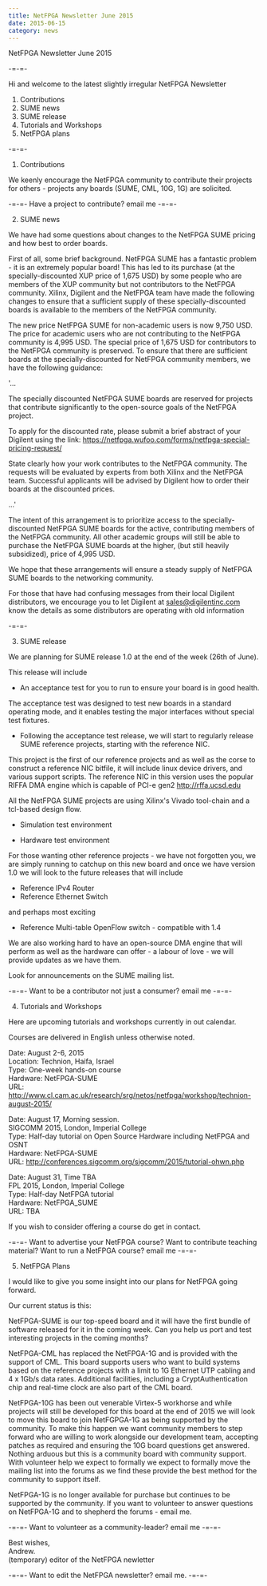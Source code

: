 ```yaml
---
title: NetFPGA Newsletter June 2015
date: 2015-06-15
category: news
---
```


NetFPGA Newsletter June 2015

-=-=-

Hi and welcome to the latest slightly irregular NetFPGA Newsletter

1. Contributions
2. SUME news
3. SUME release
4. Tutorials and Workshops
5. NetFPGA plans

-=-=-

1. Contributions

We keenly encourage the NetFPGA community to contribute their projects for others - projects any boards (SUME, CML, 10G, 1G) are solicited.

-=-=- Have a project to contribute? email me -=-=-

2. SUME news

We have had some questions about changes to the NetFPGA SUME pricing and how best to order boards.

First of all, some brief background. NetFPGA SUME has a fantastic problem - it is an extremely popular board! This has led to its purchase (at the specially-discounted XUP price of 1,675 USD) by some people who are members of the XUP community but not contributors to the NetFPGA community. Xilinx, Digilent and the NetFPGA team have made the following changes to ensure that a sufficient supply of these specially-discounted boards is available to the members of the NetFPGA community.

The new price NetFPGA SUME for non-academic users is now 9,750 USD. The price for academic users who are not contributing to the NetFPGA community is 4,995 USD. The special price of 1,675 USD for contributors to the NetFPGA community is preserved. To ensure that there are sufficient boards at the specially-discounted for NetFPGA community members, we have the following guidance:

'...

The specially discounted NetFPGA SUME boards are reserved for projects that contribute significantly to the open-source goals of the NetFPGA project.

To apply for the discounted rate, please submit a brief abstract of your Digilent using the link: https://netfpga.wufoo.com/forms/netfpga-special-pricing-request/

State clearly how your work contributes to the NetFPGA community. The requests will be evaluated by experts from both Xilinx and the NetFPGA team. Successful applicants will be advised by Digilent how to order their boards at the discounted prices.

...'

The intent of this arrangement is to prioritize access to the specially-discounted NetFPGA SUME boards for the active, contributing members of the NetFPGA community. All other academic groups will still be able to purchase the NetFPGA SUME boards at the higher, (but still heavily subsidized), price of 4,995 USD.

We hope that these arrangements will ensure a steady supply of NetFPGA SUME boards to the networking community.

For those that have had confusing messages from their local Digilent distributors, we encourage you to let Digilent at sales@digilentinc.com know the details as some distributors are operating with old information

-=-=-

3. SUME release

We are planning for SUME release 1.0 at the end of the week (26th of June).

This release will include

- An acceptance test for you to run to ensure your board is in good health.

The acceptance test was designed to test new boards in a standard operating mode, and it enables testing the major interfaces without special test fixtures.

- Following the acceptance test release, we will start to regularly release SUME reference projects, starting with the reference NIC.

This project is the first of our reference projects and as well as the corse to construct a reference NIC bitfile, it will include linux device drivers, and various support scripts. The reference NIC in this version uses the popular RIFFA DMA engine which is capable of PCI-e gen2 http://rffa.ucsd.edu

All the NetFPGA SUME projects are using Xilinx's Vivado tool-chain and a tcl-based design flow.

- Simulation test environment

- Hardware test environment

For those wanting other reference projects - we have not forgotten you, we are simply running to catchup on this new board and once we have version 1.0 we will look to the future releases that will include

- Reference IPv4 Router
- Reference Ethernet Switch

and perhaps most exciting

- Reference Multi-table OpenFlow switch - compatible with 1.4

We are also working hard to have an open-source DMA engine that will perform as well as the hardware can offer - a labour of love - we will provide updates as we have them.

Look for announcements on the SUME mailing list.

-=-=- Want to be a contributor not just a consumer? email me -=-=-

4. Tutorials and Workshops

Here are upcoming tutorials and workshops currently in out calendar.

Courses are delivered in English unless otherwise noted.

Date: August 2-6, 2015 <br>
Location: Technion, Haifa, Israel <br>
Type: One-week hands-on course <br>
Hardware: NetFPGA-SUME <br>
URL: http://www.cl.cam.ac.uk/research/srg/netos/netfpga/workshop/technion-august-2015/

Date: August 17, Morning session. <br>
SIGCOMM 2015, London, Imperial College <br>
Type: Half-day tutorial on Open Source Hardware including NetFPGA and OSNT <br>
Hardware: NetFPGA-SUME <br>
URL: http://conferences.sigcomm.org/sigcomm/2015/tutorial-ohwn.php

Date: August 31, Time TBA <br>
FPL 2015, London, Imperial College <br>
Type: Half-day NetFPGA tutorial <br>
Hardware: NetFPGA_SUME <br>
URL: TBA

If you wish to consider offering a course do get in contact.

-=-=- Want to advertise your NetFPGA course? Want to contribute teaching material? Want to run a NetFPGA course? email me -=-=-

5. NetFPGA Plans

I would like to give you some insight into our plans for NetFPGA going forward.

Our current status is this:

NetFPGA-SUME is our top-speed board and it will have the first bundle of software released for it in the coming week. Can you help us port and test interesting projects in the coming months?

NetFPGA-CML has replaced the NetFPGA-1G and is provided with the support of CML. This board supports users who want to build systems based on the reference projects with a limit to 1G Ethernet UTP cabling and 4 x 1Gb/s data rates. Additional facilities, including a CryptAuthentication chip and real-time clock are also part of the CML board.

NetFPGA-10G has been out venerable Virtex-5 workhorse and while projects will still be developed for this board at the end of 2015 we will look to move this board to join NetFGPGA-1G as being supported by the community. To make this happen we want community members to step forward who are willing to work alongside our development team, accepting patches as required and ensuring the 10G board questions get answered. Nothing arduous but this is a community board with community support. With volunteer help we expect to formally we expect to formally move the mailing list into the forums as we find these provide the best method for the community to support itself.

NetFPGA-1G is no longer available for purchase but continues to be supported by the community. If you want to volunteer to answer questions on NetFPGA-1G and to shepherd the forums - email me.

-=-=- Want to volunteer as a community-leader? email me -=-=-

Best wishes, <br>
Andrew. <br>
(temporary) editor of the NetFPGA newletter

-=-=- Want to edit the NetFPGA newsletter? email me. -=-=-
